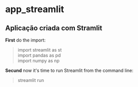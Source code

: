 # app_streamlit
## Aplicação criada com Stramlit 


> <div class="alert alert-block alert-info">
<b>First</b> do the import:
</div>

> import streamlit as st <br> 
> import pandas as pd <br>
> import numpy as np

> <div class="alert alert-block alert-info">
<b>Secund</b> now it's time to run Streamlit from the command line:
</div>

> streamlit run


